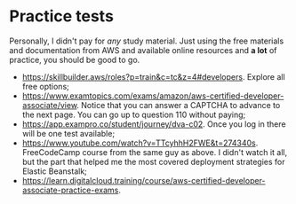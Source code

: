 # Practice tests

Personally, I didn't pay for _any_ study material. Just using the free materials and documentation from AWS and available online resources and **a lot** of practice, you should be good to go.

- https://skillbuilder.aws/roles?p=train&c=tc&z=4#developers. Explore all free options;
- https://www.examtopics.com/exams/amazon/aws-certified-developer-associate/view. Notice that you can answer a CAPTCHA to advance to the next page. You can go up to question 110 without paying;
- https://app.exampro.co/student/journey/dva-c02. Once you log in there will be one test available;
- https://www.youtube.com/watch?v=TTcyhhH2FWE&t=274340s. FreeCodeCamp course from the same guy as above. I didn't watch it all, but the part that helped me the most covered deployment strategies for Elastic Beanstalk;
- https://learn.digitalcloud.training/course/aws-certified-developer-associate-practice-exams.
